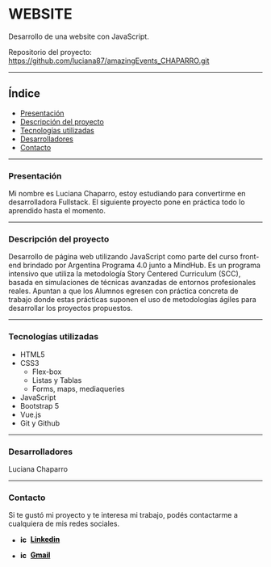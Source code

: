 # WEBSITE

Desarrollo de una website con JavaScript.

Repositorio del proyecto: https://github.com/luciana87/amazingEvents_CHAPARRO.git

***

## Índice

- [Presentación](#Presentación)
- [Descripción del proyecto](#Descripción-del-proyecto)
- [Tecnologías utilizadas](#Tecnologías-utilizadas)
- [Desarrolladores](#desarrolladores)
- [Contacto](#contacto)

***

### Presentación

Mi nombre es Luciana Chaparro, estoy estudiando para convertirme en desarrolladora Fullstack. El siguiente proyecto pone en práctica todo lo aprendido hasta el momento.

***

### Descripción del proyecto

Desarrollo de página web utilizando JavaScript como parte del curso front-end brindado por Argentina Programa 4.0 junto a MindHub.
Es un programa intensivo que utiliza la metodología Story Centered Curriculum (SCC), basada en simulaciones de técnicas avanzadas de entornos profesionales reales. 
Apuntan a que los Alumnos egresen con práctica concreta de trabajo donde estas prácticas suponen el uso de metodologías ágiles para desarrollar los proyectos propuestos.

***

### Tecnologías utilizadas

- HTML5
- CSS3
    - Flex-box
    - Listas y Tablas
    - Forms, maps, mediaqueries
- JavaScript
- Bootstrap 5
- Vue.js
- Git y Github

***

### Desarrolladores

Luciana Chaparro

***

### Contacto

Si te gustó mi proyecto y te interesa mi trabajo, podés contactarme a cualquiera de mis redes sociales.

- <a href="http://linkedin.com/in/luciana-chaparro-39521221a" name="linkedin" style="color: black; font-weight: 700; display: flex; align-items: center;"><img src="https://cdn.jsdelivr.net/gh/devicons/devicon/icons/linkedin/linkedin-plain.svg" width="15px" alt="icon linkedin" style="margin-right: 5px;">Linkedin</a>

- <a href="mailto:ch.luciana87@gmail.com" name="Gmail" style="color: black; font-weight: 700; display: flex; align-items: center;"><img src="https://img.icons8.com/ios-filled/50/null/gmail.png" width="15px" alt="icon gmail" style="margin-right: 5px;">Gmail</a>
